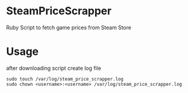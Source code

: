 # SteamPriceScrapper
Ruby Script to fetch game prices from Steam Store

# Usage
after downloading script create log file

```
sudo touch /var/log/steam_price_scrapper.log
sudo chown <username>:<username> /var/log/steam_price_scrapper.log
```

